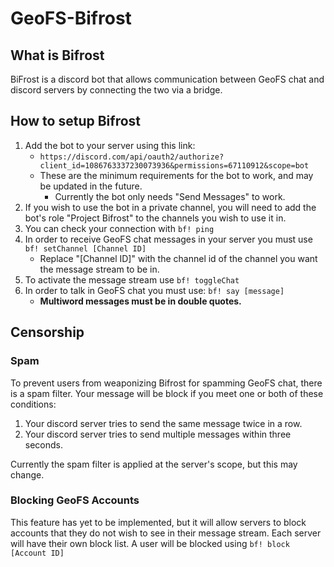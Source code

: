 # GeoFS-Bifrost
## What is Bifrost
BiFrost is a discord bot that allows communication between GeoFS chat and discord servers by connecting the two via a bridge.

## How to setup Bifrost
1. Add the bot to your server using this link:
   - ```https://discord.com/api/oauth2/authorize?client_id=1086763337230073936&permissions=67110912&scope=bot```
   - These are the minimum requirements for the bot to work, and may be updated in the future.
     - Currently the bot only needs "Send Messages" to work.
2. If you wish to use the bot in a private channel, you will need to add the bot's role "Project Bifrost" to the channels you wish to use it in.
3. You can check your connection with ```bf! ping```
4. In order to receive GeoFS chat messages in your server you must use ```bf! setChannel [Channel ID]```
   - Replace "[Channel ID]" with the channel id of the channel you want the message stream to be in.
5. To activate the message stream use ```bf! toggleChat```
6. In order to talk in GeoFS chat you must use: ```bf! say [message]```
   - **Multiword messages must be in double quotes.**

## Censorship
### Spam
To prevent users from weaponizing Bifrost for spamming GeoFS chat, there is a spam filter.
Your message will be block if you meet one or both of these conditions:
1. Your discord server tries to send the same message twice in a row.
2. Your discord server tries to send multiple messages within three seconds.

Currently the spam filter is applied at the server's scope, but this may change.

### Blocking GeoFS Accounts
This feature has yet to be implemented, but it will allow servers to block accounts that they do not wish to see in their message stream.
Each server will have their own block list.
A user will be blocked using ```bf! block [Account ID]```
